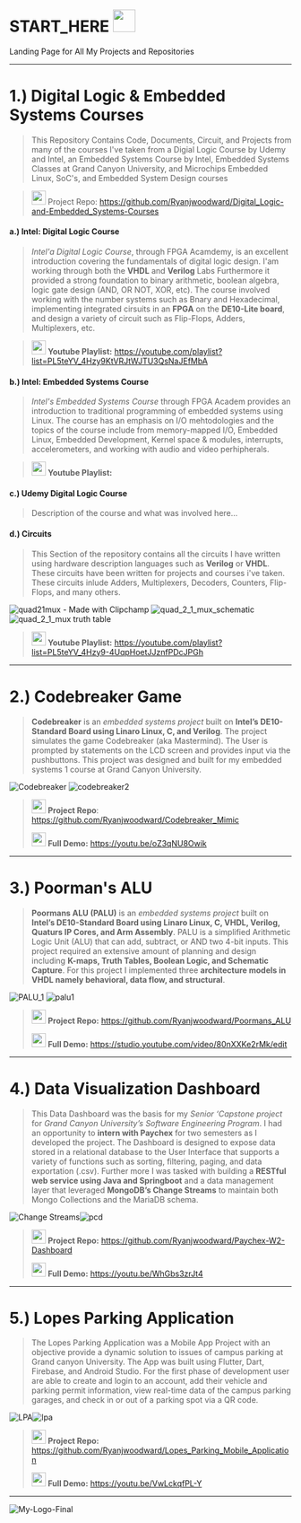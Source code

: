 # START_HERE  <img src="https://user-images.githubusercontent.com/48807137/235379328-d2988283-5979-4cf4-bd13-4bf7f20792ec.png" width="40"/>
Landing Page for All My Projects and Repositories
***

# 1.) Digital Logic & Embedded Systems Courses
> This Repository Contains Code, Documents, Circuit, and Projects from many of the courses I've taken from a Digial Logic Course by Udemy and Intel, an Embedded Systems Course by Intel, Embedded Systems Classes at Grand Canyon University, and Microchips Embedded Linux, SoC's, and Embedded System Design courses

><img src="https://user-images.githubusercontent.com/48807137/235379843-2d05a8b3-4278-42ac-8694-ff6b80f33aac.png" width="25"/> Project Repo: https://github.com/Ryanjwoodward/Digital_Logic-and-Embedded_Systems-Courses
  
####  a.) Intel: Digital Logic Course
    
> _Intel'a Digital Logic Course_, through FPGA Acamdemy, is an excellent introduction covering the fundamentals of digital logic design. I'am working through both the **VHDL** and **Verilog** Labs Furthermore it provided a strong foundation to binary arithmetic, boolean algebra, logic gate design (AND, OR NOT, XOR, etc). The course involved working with the number systems such as Bnary and Hexadecimal, implementing integrated cirsuits in an **FPGA** on the **DE10-Lite board**, and  design a variety of circuit such as Flip-Flops, Adders, Multiplexers, etc. 


><img src="https://user-images.githubusercontent.com/48807137/235379450-240b387a-f405-42e9-8062-93f3e08faf60.png" width="25"/> __Youtube Playlist:__ https://youtube.com/playlist?list=PL5teYV_4Hzy9KtVRJtWJTU3QsNaJEfMbA
      
####  b.) Intel: Embedded Systems Course
>_Intel's Embedded Systems Course_ through FPGA Academ provides an introduction to traditional programming of embedded systems using Linux. The course has an emphasis on I/O mehtodologies and the topics of the course include from memory-mapped I/O, Embedded Linux, Embedded Development, Kernel space & modules, interrupts, accelerometers, and working with audio and video perhipherals.

><img src="https://user-images.githubusercontent.com/48807137/235379450-240b387a-f405-42e9-8062-93f3e08faf60.png" width="25"/> __Youtube Playlist:__


#### c.) Udemy Digital Logic Course
> Description of the course and what was involved here...
 
####  d.) Circuits
> This Section of the repository contains all the circuits I have written using hardware description languages such as **Verilog** or **VHDL**. These circuits have been written for projects and courses i've taken. These circuits inlude Adders, Multiplexers, Decoders, Counters, Flip-Flops, and many others.

![quad21mux - Made with Clipchamp](https://user-images.githubusercontent.com/48807137/235309499-691d55d5-07e6-4c2b-8ade-73b4532d3e1a.gif)
![quad_2_1_mux_schematic](https://user-images.githubusercontent.com/48807137/235309261-455faef6-3a7b-4d90-aefd-7b4e8c0d60ad.jpg)
![quad_2_1_mux truth table](https://user-images.githubusercontent.com/48807137/235309355-ffb80096-2807-4ab4-8427-cff2e84cdcdc.jpg)

><img src="https://user-images.githubusercontent.com/48807137/235379450-240b387a-f405-42e9-8062-93f3e08faf60.png" width="25"/> __Youtube Playlist:__ https://youtube.com/playlist?list=PL5teYV_4Hzy9-4UqpHoetJJznfPDcJPGh
***   
# 2.) Codebreaker Game 
> __Codebreaker__ is an _embedded systems project_ built on __Intel’s DE10-Standard Board using Linaro Linux, C, and Verilog__. The project simulates the game Codebreaker (aka Mastermind). The User is prompted by statements on the LCD screen and provides input via the pushbuttons. This project was designed and built for my embedded systems 1 course at Grand Canyon University.

![Codebreaker](https://user-images.githubusercontent.com/48807137/234725641-3a583031-16dc-4010-8174-79c3402e56fb.gif) ![codebreaker2](https://user-images.githubusercontent.com/48807137/234727970-cbefc4ee-4eed-40e0-a196-eb9fe26335ec.jpg)
><img src="https://user-images.githubusercontent.com/48807137/235379843-2d05a8b3-4278-42ac-8694-ff6b80f33aac.png" width="25"/> __Project Repo__: https://github.com/Ryanjwoodward/Codebreaker_Mimic
>
><img src="https://user-images.githubusercontent.com/48807137/235379450-240b387a-f405-42e9-8062-93f3e08faf60.png" width="25"/> __Full Demo:__ https://youtu.be/oZ3qNU8Owik
***  
# 3.) Poorman's ALU
> __Poormans ALU (PALU)__ is an _embedded systems project_ built on __Intel’s DE10-Standard Board using Linaro Linux, C, VHDL, Verilog, Quaturs IP Cores, and Arm Assembly__. PALU is a simplified Arithmetic Logic Unit (ALU) that can add, subtract, or AND two 4-bit inputs. This project required an extensive amount of planning and design including __K-maps, Truth Tables, Boolean Logic, and Schematic Capture__. For this project I implemented three __architecture models in VHDL namely behavioral, data flow, and structural__. 

![PALU_1](https://user-images.githubusercontent.com/48807137/234735970-f65634fc-00d7-47b2-8769-9fd1d8f87e22.gif) ![palu1](https://user-images.githubusercontent.com/48807137/234737427-07ed79c9-66d7-4915-a960-0fa6a519415f.jpg)

><img src="https://user-images.githubusercontent.com/48807137/235379843-2d05a8b3-4278-42ac-8694-ff6b80f33aac.png" width="25"/> __Project Repo:__ https://github.com/Ryanjwoodward/Poormans_ALU
>
><img src="https://user-images.githubusercontent.com/48807137/235379450-240b387a-f405-42e9-8062-93f3e08faf60.png" width="25"/> __Full Demo:__ https://studio.youtube.com/video/80nXXKe2rMk/edit
***
# 4.) Data Visualization Dashboard
> This Data Dashboard was the basis for my _Senior ‘Capstone project_ for _Grand Canyon University’s Software Engineering Program_. I had an opportunity to __intern with Paychex__ for two semesters as I developed the project. The Dashboard is designed to expose data stored in a relational database to the User Interface that supports a variety of functions such as sorting, filtering, paging, and data exportation (.csv). Further more I was tasked with building a __RESTful web service using Java and Springboot__ and a data management layer that leveraged __MongoDB’s Change Streams__ to maintain both Mongo Collections and the MariaDB schema.

![Change Streams](https://user-images.githubusercontent.com/48807137/234738580-45713ea2-9acd-4a78-a3ff-db2ef052a463.gif)![pcd](https://user-images.githubusercontent.com/48807137/234739215-ecf23f94-4199-4b88-b120-489a5bc27294.jpg)


><img src="https://user-images.githubusercontent.com/48807137/235379843-2d05a8b3-4278-42ac-8694-ff6b80f33aac.png" width="25"/> __Project Repo:__ https://github.com/Ryanjwoodward/Paychex-W2-Dashboard
>
><img src="https://user-images.githubusercontent.com/48807137/235379450-240b387a-f405-42e9-8062-93f3e08faf60.png" width="25"/> __Full Demo:__ https://youtu.be/WhGbs3zrJt4

***
# 5.) Lopes Parking Application
> The Lopes Parking Application was a Mobile App Project with an objective provide a dynamic solution to issues of campus parking at Grand canyon University. The App was built using Flutter, Dart, Firebase, and Android Studio. For the first phase of development user are able to create and login to an account, add their vehicle and parking permit information, view real-time data of the campus parking garages, and check in or out of a parking spot via a QR code.

![LPA](https://user-images.githubusercontent.com/48807137/234740761-0565c554-f1ee-443b-994f-d42bd70a77db.gif)![lpa](https://user-images.githubusercontent.com/48807137/234741071-2077e702-9505-4fec-943f-c4908ff74465.jpg)
 
><img src="https://user-images.githubusercontent.com/48807137/235379843-2d05a8b3-4278-42ac-8694-ff6b80f33aac.png" width="25"/> __Project Repo:__ https://github.com/Ryanjwoodward/Lopes_Parking_Mobile_Application
>
><img src="https://user-images.githubusercontent.com/48807137/235379450-240b387a-f405-42e9-8062-93f3e08faf60.png" width="25"/> __Full Demo:__ https://youtu.be/VwLckqfPL-Y







***
![My-Logo-Final](https://user-images.githubusercontent.com/48807137/234431823-62b87718-771b-4978-8646-23dc4a23723a.png)










